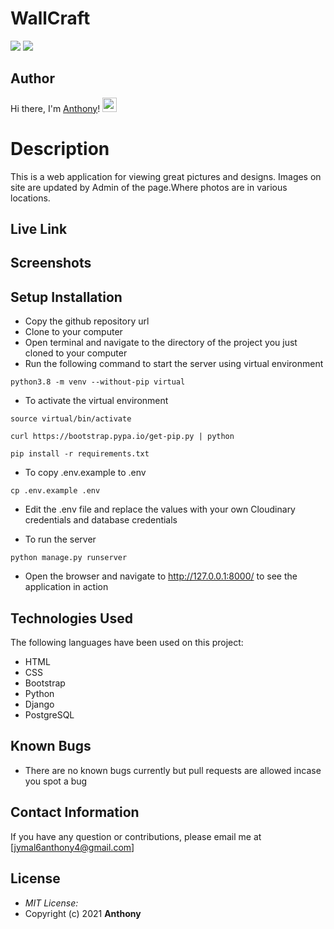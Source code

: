 # WallCraft
<img src="https://img.shields.io/badge/Code-Python-informational?style=flat&logo=Python&color=3776AB">  <img src="https://img.shields.io/badge/Code-Django-informational?style=flat&logo=Django&color=0F3D2D">

## Author
Hi there, I'm <a href="https://kauer3.github.io/" target="_blank" rel="noreferrer">Anthony</a>! <img width="23px" src="https://raw.githubusercontent.com/iampavangandhi/iampavangandhi/master/gifs/Hi.gif">


# Description
This is a web application for viewing great pictures and designs. Images on site are updated by Admin of the page.Where photos are in various locations.

## Live Link
<!-- [View Site](https://jymalblog.herokuapp.com/) -->

## Screenshots

<!-- <img src="https://raw.githubusercontent.com/Anthony64M/JymBlog/master/app/static/photos/homepage.png" width="900px" height="440px">
<img src="https://raw.githubusercontent.com/Anthony64M/JymBlog/master/app/static/photos/profile.png" width="900px" height="440px">
<img src="https://raw.githubusercontent.com/Anthony64M/JymBlog/master/app/static/photos/comment.png" width="900px" height="440px">
<img src="https://raw.githubusercontent.com/Anthony64M/JymBlog/master/app/static/photos/phone.png" width="500px" height="1300px"> -->



## Setup Installation

- Copy the github repository url
- Clone to your computer
- Open terminal and navigate to the directory of the project you just cloned to your computer
- Run the following command to start the server using virtual environment

```
python3.8 -m venv --without-pip virtual
```

- To activate the virtual environment

```
source virtual/bin/activate
```

```
curl https://bootstrap.pypa.io/get-pip.py | python
```

```
pip install -r requirements.txt
```

- To copy .env.example to .env

```
cp .env.example .env
```

- Edit the .env file and replace the values with your own Cloudinary credentials and database credentials

- To run the server

```
python manage.py runserver

```


- Open the browser and navigate to http://127.0.0.1:8000/ to see the application in action

## Technologies Used

The following languages have been used on this project:

- HTML
- CSS
- Bootstrap
- Python
- Django
- PostgreSQL
## Known Bugs
* There are no known bugs currently but pull requests are allowed incase you spot a bug

## Contact Information 

If you have any question or contributions, please email me at [jymal6anthony4@gmail.com]

## License
* *MIT License:*
* Copyright (c) 2021 **Anthony**